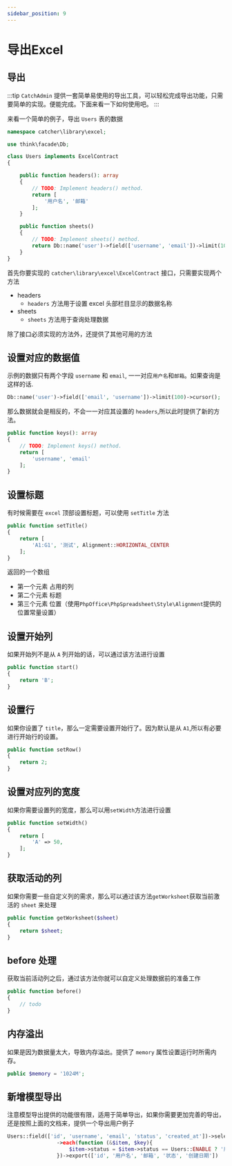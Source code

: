 ```yaml
---
sidebar_position: 9
---
```


# 导出Excel

## 导出
:::tip
`CatchAdmin` 提供一套简单易使用的导出工具，可以轻松完成导出功能，只需要简单的实现。便能完成。下面来看一下如何使用吧。
:::

来看一个简单的例子，导出 `Users` 表的数据
```php
namespace catcher\library\excel;

use think\facade\Db;

class Users implements ExcelContract
{

    public function headers(): array
    {
        // TODO: Implement headers() method.
        return [
            '用户名', '邮箱'
        ];
    }

    public function sheets()
    {
        // TODO: Implement sheets() method.
        return Db::name('user')->field(['username', 'email'])->limit(100)->cursor();
    }
}

```
首先你要实现的 `catcher\library\excel\ExcelContract` 接口，只需要实现两个方法
- headers
  - `headers` 方法用于设置 excel 头部栏目显示的数据名称
- sheets
  - `sheets` 方法用于查询处理数据


除了接口必须实现的方法外，还提供了其他可用的方法

## 设置对应的数据值

示例的数据只有两个字段 `username` 和 `email`, 一一对应`用户名`和`邮箱`。如果查询是这样的话.
```php
Db::name('user')->field(['email', 'username'])->limit(100)->cursor();
``` 
那么数据就会是相反的，不会一一对应其设置的 `headers`,所以此时提供了新的方法。
```php
public function keys(): array
{
    // TODO: Implement keys() method.
    return [
        'username', 'email'
    ];
}
```

## 设置标题
有时候需要在 `excel` 顶部设置标题，可以使用 `setTitle` 方法
```php
public function setTitle()
{
    return [
        'A1:G1', '测试', Alignment::HORIZONTAL_CENTER
    ];
}
```

返回的一个数组
- 第一个元素 占用的列
- 第二个元素 标题
- 第三个元素 位置（使用`PhpOffice\PhpSpreadsheet\Style\Alignment`提供的位置常量设置）

## 设置开始列
如果开始列不是从 `A` 列开始的话，可以通过该方法进行设置
```php
public function start()
{
    return 'B';
}
```

## 设置行
如果你设置了 `title`，那么一定需要设置开始行了。因为默认是从 `A1`,所以有必要进行开始行的设置。
```php
public function setRow()
{
    return 2;
}
```

## 设置对应列的宽度
如果你需要设置列的宽度，那么可以用`setWidth`方法进行设置

```php
public function setWidth()
{
    return [
        'A' => 50,
    ];
}
```

## 获取活动的列
如果你需要一些自定义列的需求，那么可以通过该方法`getWorksheet`获取当前激活的 `sheet` 来处理
```php
public function getWorksheet($sheet)
{
    return $sheet;
}
```

## before 处理
获取当前活动列之后，通过该方法你就可以自定义处理数据前的准备工作
```php
public function before()
{
    // todo
}
```

## 内存溢出
如果是因为数据量太大，导致内存溢出。提供了 `memory` 属性设置运行时所需内存。
```php
public $memory = '1024M';
```


## 新增模型导出
注意模型导出提供的功能很有限，适用于简单导出，如果你需要更加完善的导出，还是按照上面的文档来，提供一个导出用户例子
```php
Users::field(['id', 'username', 'email', 'status', 'created_at'])->select()
                ->each(function (&$item, $key){
                    $item->status = $item->status == Users::ENABLE ? '启用' : '停用';
                })->export(['id', '用户名', '邮箱', '状态', '创建日期'])
```
